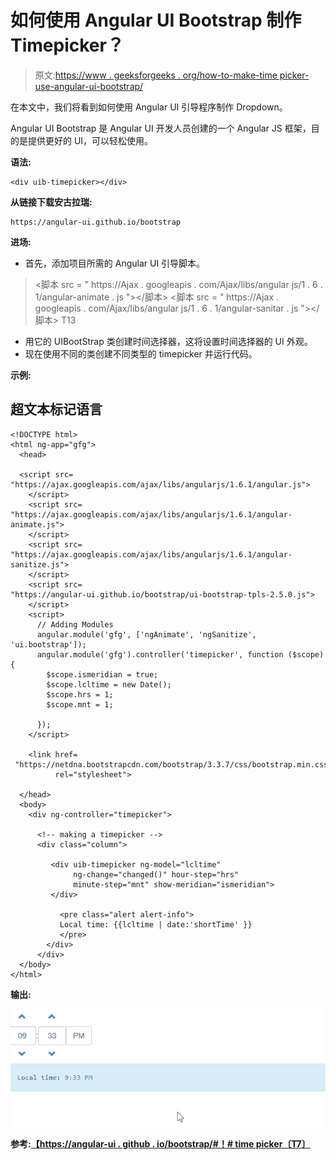 # 如何使用 Angular UI Bootstrap 制作 Timepicker？

> 原文:[https://www . geeksforgeeks . org/how-to-make-time picker-use-angular-ui-bootstrap/](https://www.geeksforgeeks.org/how-to-make-timepicker-using-angular-ui-bootstrap/)

在本文中，我们将看到如何使用 Angular UI 引导程序制作 Dropdown。

Angular UI Bootstrap 是 Angular UI 开发人员创建的一个 Angular JS 框架，目的是提供更好的 UI，可以轻松使用。

**语法:**

```
<div uib-timepicker></div>
```

**从链接下载安古拉瑞:**

```
https://angular-ui.github.io/bootstrap
```

**进场:**

*   首先，添加项目所需的 Angular UI 引导脚本。

> <脚本 src = " https://Ajax . googleapis . com/Ajax/libs/angular js/1 . 6 . 1/angular-animate . js "></脚本>
> <脚本 src = " https://Ajax . googleapis . com/Ajax/libs/angular js/1 . 6 . 1/angular-sanitar . js "></脚本>
> T13

*   用它的 UIBootStrap 类创建时间选择器，这将设置时间选择器的 UI 外观。
*   现在使用不同的类创建不同类型的 timepicker 并运行代码。

**示例:**

## 超文本标记语言

```
<!DOCTYPE html>
<html ng-app="gfg">
  <head>

  <script src=
"https://ajax.googleapis.com/ajax/libs/angularjs/1.6.1/angular.js">
    </script>
    <script src=
"https://ajax.googleapis.com/ajax/libs/angularjs/1.6.1/angular-animate.js">
    </script>
    <script src=
"https://ajax.googleapis.com/ajax/libs/angularjs/1.6.1/angular-sanitize.js">
    </script>
    <script src=
"https://angular-ui.github.io/bootstrap/ui-bootstrap-tpls-2.5.0.js">
    </script>
    <script>
      // Adding Modules
      angular.module('gfg', ['ngAnimate', 'ngSanitize', 'ui.bootstrap']);
      angular.module('gfg').controller('timepicker', function ($scope) {
        $scope.ismeridian = true;
        $scope.lcltime = new Date();
        $scope.hrs = 1;
        $scope.mnt = 1;

      });
    </script>

    <link href=
 "https://netdna.bootstrapcdn.com/bootstrap/3.3.7/css/bootstrap.min.css" 
          rel="stylesheet">

  </head>
  <body>
    <div ng-controller="timepicker">

      <!-- making a timepicker -->
      <div class="column">

         <div uib-timepicker ng-model="lcltime"
              ng-change="changed()" hour-step="hrs" 
              minute-step="mnt" show-meridian="ismeridian">
         </div>

           <pre class="alert alert-info">
           Local time: {{lcltime | date:'shortTime' }}
           </pre>
        </div>
      </div>
  </body>
</html>
```

**输出:**

![](img/8f8ce1a2c7451e8d77d387f4a3b3c587.png)

**参考:**[](https://angular-ui.github.io/bootstrap/#!#popover)**[【https://angular-ui . github . io/bootstrap/#！# time picker〔T7〕](https://angular-ui.github.io/bootstrap/#!#Timepicker)**